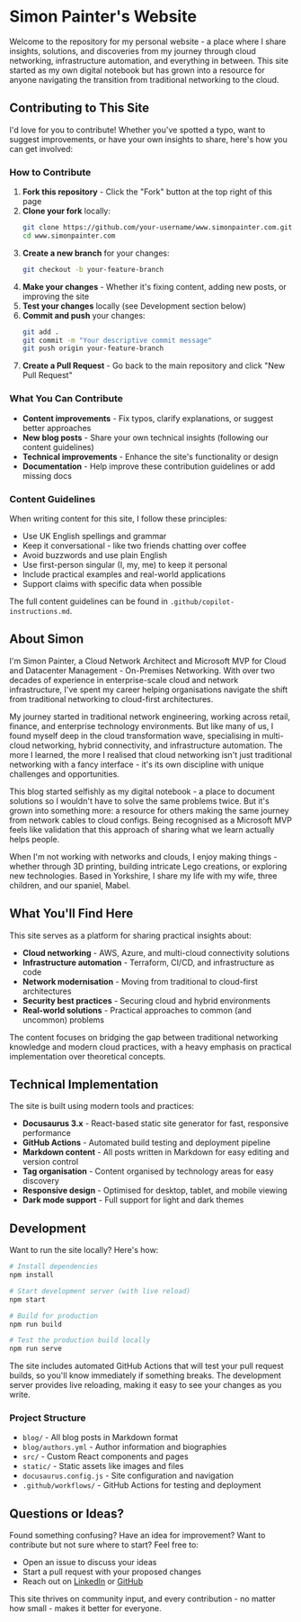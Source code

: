 # Simon Painter's Website

Welcome to the repository for my personal website - a place where I share insights, solutions, and discoveries from my journey through cloud networking, infrastructure automation, and everything in between. This site started as my own digital notebook but has grown into a resource for anyone navigating the transition from traditional networking to the cloud.

## Contributing to This Site

I'd love for you to contribute! Whether you've spotted a typo, want to suggest improvements, or have your own insights to share, here's how you can get involved:

### How to Contribute

1. **Fork this repository** - Click the "Fork" button at the top right of this page
2. **Clone your fork** locally:
   ```bash
   git clone https://github.com/your-username/www.simonpainter.com.git
   cd www.simonpainter.com
   ```
3. **Create a new branch** for your changes:
   ```bash
   git checkout -b your-feature-branch
   ```
4. **Make your changes** - Whether it's fixing content, adding new posts, or improving the site
5. **Test your changes** locally (see Development section below)
6. **Commit and push** your changes:
   ```bash
   git add .
   git commit -m "Your descriptive commit message"
   git push origin your-feature-branch
   ```
7. **Create a Pull Request** - Go back to the main repository and click "New Pull Request"

### What You Can Contribute

- **Content improvements** - Fix typos, clarify explanations, or suggest better approaches
- **New blog posts** - Share your own technical insights (following our content guidelines)
- **Technical improvements** - Enhance the site's functionality or design
- **Documentation** - Help improve these contribution guidelines or add missing docs

### Content Guidelines

When writing content for this site, I follow these principles:
- Use UK English spellings and grammar
- Keep it conversational - like two friends chatting over coffee
- Avoid buzzwords and use plain English
- Use first-person singular (I, my, me) to keep it personal
- Include practical examples and real-world applications
- Support claims with specific data when possible

The full content guidelines can be found in `.github/copilot-instructions.md`.

## About Simon

I'm Simon Painter, a Cloud Network Architect and Microsoft MVP for Cloud and Datacenter Management - On-Premises Networking. With over two decades of experience in enterprise-scale cloud and network infrastructure, I've spent my career helping organisations navigate the shift from traditional networking to cloud-first architectures.

My journey started in traditional network engineering, working across retail, finance, and enterprise technology environments. But like many of us, I found myself deep in the cloud transformation wave, specialising in multi-cloud networking, hybrid connectivity, and infrastructure automation. The more I learned, the more I realised that cloud networking isn't just traditional networking with a fancy interface - it's its own discipline with unique challenges and opportunities.

This blog started selfishly as my digital notebook - a place to document solutions so I wouldn't have to solve the same problems twice. But it's grown into something more: a resource for others making the same journey from network cables to cloud configs. Being recognised as a Microsoft MVP feels like validation that this approach of sharing what we learn actually helps people.

When I'm not working with networks and clouds, I enjoy making things - whether through 3D printing, building intricate Lego creations, or exploring new technologies. Based in Yorkshire, I share my life with my wife, three children, and our spaniel, Mabel.

## What You'll Find Here

This site serves as a platform for sharing practical insights about:

- **Cloud networking** - AWS, Azure, and multi-cloud connectivity solutions
- **Infrastructure automation** - Terraform, CI/CD, and infrastructure as code
- **Network modernisation** - Moving from traditional to cloud-first architectures  
- **Security best practices** - Securing cloud and hybrid environments
- **Real-world solutions** - Practical approaches to common (and uncommon) problems

The content focuses on bridging the gap between traditional networking knowledge and modern cloud practices, with a heavy emphasis on practical implementation over theoretical concepts.

## Technical Implementation

The site is built using modern tools and practices:

- **Docusaurus 3.x** - React-based static site generator for fast, responsive performance
- **GitHub Actions** - Automated build testing and deployment pipeline
- **Markdown content** - All posts written in Markdown for easy editing and version control
- **Tag organisation** - Content organised by technology areas for easy discovery
- **Responsive design** - Optimised for desktop, tablet, and mobile viewing
- **Dark mode support** - Full support for light and dark themes

## Development

Want to run the site locally? Here's how:

```bash
# Install dependencies
npm install

# Start development server (with live reload)
npm start

# Build for production
npm run build

# Test the production build locally
npm run serve
```

The site includes automated GitHub Actions that will test your pull request builds, so you'll know immediately if something breaks. The development server provides live reloading, making it easy to see your changes as you write.

### Project Structure

- `blog/` - All blog posts in Markdown format
- `blog/authors.yml` - Author information and biographies  
- `src/` - Custom React components and pages
- `static/` - Static assets like images and files
- `docusaurus.config.js` - Site configuration and navigation
- `.github/workflows/` - GitHub Actions for testing and deployment

## Questions or Ideas?

Found something confusing? Have an idea for improvement? Want to contribute but not sure where to start? Feel free to:

- Open an issue to discuss your ideas
- Start a pull request with your proposed changes
- Reach out on [LinkedIn](https://www.linkedin.com/in/sipainter/) or [GitHub](https://github.com/simonpainter)

This site thrives on community input, and every contribution - no matter how small - makes it better for everyone.
